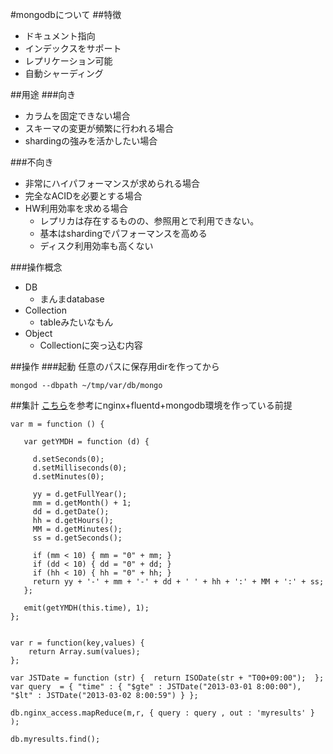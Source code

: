 #mongodbについて
##特徴
* ドキュメント指向
* インデックスをサポート
* レプリケーション可能
* 自動シャーディング

##用途
###向き
* カラムを固定できない場合
* スキーマの変更が頻繁に行われる場合
* shardingの強みを活かしたい場合

###不向き
* 非常にハイパフォーマンスが求められる場合
* 完全なACIDを必要とする場合
* HW利用効率を求める場合
    * レプリカは存在するものの、参照用とで利用できない。
    * 基本はshardingでパフォーマンスを高める
    * ディスク利用効率も高くない

###操作概念
* DB
    * まんまdatabase
* Collection
    * tableみたいなもん
* Object
    * Collectionに突っ込む内容

##操作
###起動
任意のパスに保存用dirを作ってから

    mongod --dbpath ~/tmp/var/db/mongo

##集計
[こちら](http://d.hatena.ne.jp/yutakikuchi/20130220/1361316293)を参考にnginx+fluentd+mongodb環境を作っている前提

    var m = function () {
     
       var getYMDH = function (d) {
      
         d.setSeconds(0);
         d.setMilliseconds(0);
         d.setMinutes(0);
    
         yy = d.getFullYear();
         mm = d.getMonth() + 1;
         dd = d.getDate();
         hh = d.getHours();
         MM = d.getMinutes();
         ss = d.getSeconds();
    
         if (mm < 10) { mm = "0" + mm; }
         if (dd < 10) { dd = "0" + dd; }
         if (hh < 10) { hh = "0" + hh; }
         return yy + '-' + mm + '-' + dd + ' ' + hh + ':' + MM + ':' + ss;
       };
     
       emit(getYMDH(this.time), 1);
    };
      
      
    var r = function(key,values) {
        return Array.sum(values);
    };
      
    var JSTDate = function (str) {  return ISODate(str + "T00+09:00");  };
    var query  = { "time" : { "$gte" : JSTDate("2013-03-01 8:00:00"), "$lt" : JSTDate("2013-03-02 8:00:59") } };
    
    db.nginx_access.mapReduce(m,r, { query : query , out : 'myresults' } );
      
    db.myresults.find();



